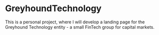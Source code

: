 # GreyhoundTechnology
This is a personal project, where I will develop a landing page for the Greyhound Technology entity - a small FinTech group for capital markets.
